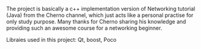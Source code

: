 The project is basically a c++ implementation version of Networking tutorial (Java) from the Cherno channel, which just acts like a personal practise for only study purpose. Many thanks for Cherno sharing his knowledge and providing such an awesome course for a networking beginner.

Libraies used in this project:
 Qt, boost, Poco
